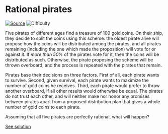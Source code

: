 # Rational pirates

[![Source](https://img.shields.io/badge/Source-%E2%9C%93-green.svg)](https://en.wikibooks.org/wiki/Puzzles/Logic_puzzles/Gold_Coins)
![Difficulty](https://img.shields.io/badge/Difficulty-hard-red.svg)

Five pirates of different ages find a treasure of 100 gold coins. On their
ship, they decide to split the coins using this scheme: the oldest pirate alive
will propose how the coins will be distributed among the pirates, and all
pirates remaining (including the one which made the proposition) will vote for
or against it. If *more than 50%* of the pirates vote for it, then the coins
will be distributed as such. Otherwise, the pirate proposing the scheme will be
thrown overboard, and the process is repeated with the pirates that remain.

Pirates base their decisions on three factors. First of all, each pirate wants
to survive. Second, given survival, each pirate wants to maximize the number
of gold coins he receives. Third, each pirate would prefer to throw another
overboard, if all other results would otherwise be equal. The pirates do not
trust each other, and will neither make nor honor any promises between pirates
apart from a proposed distribution plan that gives a whole number of gold coins
to each pirate.

Assuming that all five pirates are perfectly rational, what will happen?

[See solution](solution.md)
